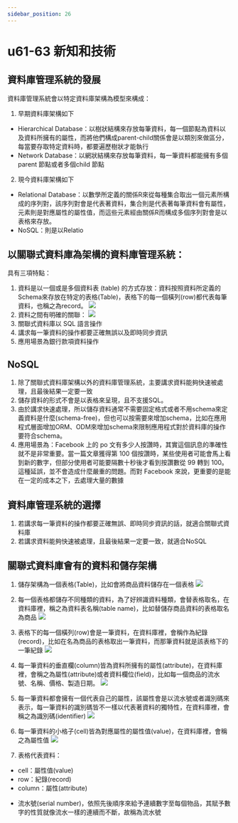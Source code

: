 ```yaml
---
sidebar_position: 26
---
```


# u61-63 新知和技術 

## 資料庫管理系統的發展
資料庫管理系統會以特定資料庫架構為模型來構成：
1. 早期資料庫架構如下
  - Hierarchical Database：以樹狀結構來存放每筆資料，每一個節點為資料以及資料所擁有的屬性，而將他們構成parent-child關係會是以類別來做區分，每當要存取特定資料時，都要遍歷樹狀才能執行
  - Network Database：以網狀結構來存放每筆資料，每一筆資料都能擁有多個parent 節點或者多個child 節點

2. 現今資料庫架構如下
  - Relational Database：以數學所定義的關係R來從每種集合取出一個元素所構成的序列對，該序列對會是代表著資料，集合則是代表著每筆資料會有屬性，元素則是對應屬性的屬性值，而這些元素經由關係R而構成多個序列對會是以表格來存放。
  - NoSQL：則是以Relatio



## 以關聯式資料庫為架構的資料庫管理系統：
具有三項特點：
1. 資料是以一個或是多個資料表 (table) 的方式存放：資料按照資料所定義的Schema來存放在特定的表格(Table)，表格下的每一個橫列(row)都代表每筆資料，也稱之為record。
![](https://res.cloudinary.com/dqfxgtyoi/image/upload/v1641923278/blog/database/relation_ygdqfg.png)
2. 資料之間有明確的關聯：
![](https://res.cloudinary.com/dqfxgtyoi/image/upload/v1641923277/blog/database/relationship_sryoyf.png)
3. 關聯式資料庫以 SQL 語言操作
4. 講求每一筆資料的操作都要正確無誤以及即時同步資訊
5. 應用場景為銀行款項資料操作


## NoSQL
1. 除了關聯式資料庫架構以外的資料庫管理系統，主要講求資料能夠快速被處理，且最後結果一定要一致
2. 儲存資料的形式不會是以表格來呈現，且不支援SQL。
3. 由於講求快速處理，所以儲存資料通常不需要固定格式或者不用schema來定義資料是什麼(schema-free)，但也可以按需要來增加schema，比如在應用程式層面增加ORM、ODM來增加schema來限制應用程式對於資料庫的操作要符合schema。
4. 應用場景為：Facebook 上的 po 文有多少人按讚時，其實這個訊息的準確性就不是非常重要。當一篇文章獲得第 100 個按讚時，某些使用者可能會馬上看到新的數字，但部分使用者可能要隔數十秒後才看到按讚數從 99 轉到 100。這種延誤，並不會造成什麼嚴重的問題。而對 Facebook 來說，更重要的是能在一定的成本之下，去處理大量的數據

## 資料庫管理系統的選擇
1. 若講求每一筆資料的操作都要正確無誤、即時同步資訊的話，就適合關聯式資料庫
2. 若講求資料能夠快速被處理，且最後結果一定要一致，就適合NoSQL



## 關聯式資料庫會有的資料和儲存架構
1. 儲存架構為一個表格(Table)，比如會將商品資料儲存在一個表格
![](https://res.cloudinary.com/dqfxgtyoi/image/upload/v1641926641/blog/database/table_db_o9nx01.png)
2. 每一個表格都儲存不同種類的資料，為了好辨識資料種類，會替表格取名，在資料庫裡，稱之為資料表名稱(table name)，比如替儲存商品資料的表格取名為商品
![](https://res.cloudinary.com/dqfxgtyoi/image/upload/v1641926640/blog/database/tablename_db_bur5j5.png)

3. 表格下的每一個橫列(row)會是一筆資料，在資料庫裡，會稱作為紀錄(record)，比如在名為商品的表格取出一筆資料，而那筆資料就是該表格下的一筆紀錄
![](https://res.cloudinary.com/dqfxgtyoi/image/upload/v1641926640/blog/database/record_db_ons1qt.png)

4. 每一筆資料的垂直欄(column)皆為資料所擁有的屬性(attribute)，在資料庫裡，會稱之為屬性(attribute)或者資料欄位(field)，比如每一個商品的流水號、名稱、價格、製造日期。
![](https://res.cloudinary.com/dqfxgtyoi/image/upload/v1641926640/blog/database/attribute_db_pn0k97.png)


5. 每一筆資料都會擁有一個代表自己的屬性，該屬性會是以流水號或者識別碼來表示，每一筆資料的識別碼皆不一樣以代表著資料的獨特性，在資料庫裡，會稱之為識別碼(identifier)
![](https://res.cloudinary.com/dqfxgtyoi/image/upload/v1641926641/blog/database/identifier_db_yowaer.png)

6. 每一筆資料的小格子(cell)皆為對應屬性的屬性值(value)，在資料庫裡，會稱之為屬性值
![](https://res.cloudinary.com/dqfxgtyoi/image/upload/v1641926640/blog/database/value_db_o8bdrj.png)


7. 表格代表資料：
  - cell：屬性值(value)
  - row：紀錄(record)
  - column：屬性(attribute)

* 流水號(serial number)，依照先後順序來給予連續數字至每個物品，其賦予數字的性質就像流水一樣的連續而不斷，故稱為流水號